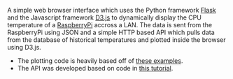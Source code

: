 A simple web browser interface which uses the Python framework [Flask](http://flask.pocoo.org/) and the Javascript framework [D3.js](http://d3js.org/) to dynamically display the CPU temperature of a [RaspberryPi](http://www.raspberrypi.org/) accross a LAN. The data is sent from the RaspberryPi using JSON and a simple HTTP based API which pulls data from the database of historical temperatures and plotted inside the browser using D3.js.

* The plotting code is heavily based off of [these examples](http://bl.ocks.org/d3noob).
* The API was developed based on code in [this tutorial](http://tech.pro/tutorial/1213/how-to-build-an-api-with-python-and-flask).
